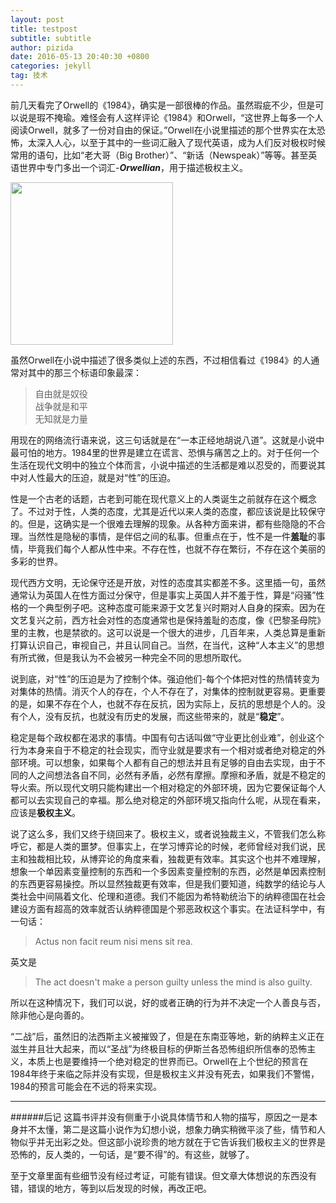 ```yaml
---
layout: post
title: testpost
subtitle: subtitle
author: pizida
date: 2016-05-13 20:40:30 +0800
categories: jekyll
tag: 技术
---
```

前几天看完了Orwell的《1984》，确实是一部很棒的作品。虽然瑕疵不少，但是可以说是瑕不掩瑜。难怪会有人这样评论《1984》和Orwell，“这世界上每多一个人阅读Orwell，就多了一份对自由的保证。”Orwell在小说里描述的那个世界实在太恐怖，太深入人心，以至于其中的一些词汇融入了现代英语，成为人们反对极权时候常用的语句，比如“老大哥（Big Brother）”、“新话（Newspeak）”等等。甚至英语世界中专门多出一个词汇-***Orwellian***，用于描述极权主义。

<img src="http://img1.winxuancdn.com/0553/1200100553_3.jpg" width="260">

虽然Orwell在小说中描述了很多类似上述的东西，不过相信看过《1984》的人通常对其中的那三个标语印象最深：
>自由就是奴役<br/>
>战争就是和平<br/>
>无知就是力量

用现在的网络流行语来说，这三句话就是在“一本正经地胡说八道”。这就是小说中最可怕的地方。1984里的世界是建立在谎言、恐惧与痛苦之上的。对于任何一个生活在现代文明中的独立个体而言，小说中描述的生活都是难以忍受的，而要说其中对人性最大的压迫，就是对“性”的压迫。

性是一个古老的话题，古老到可能在现代意义上的人类诞生之前就存在这个概念了。不过对于性，人类的态度，尤其是近代以来人类的态度，都应该说是比较保守的。但是，这确实是一个很难去理解的现象。从各种方面来讲，都有些隐隐的不合理。当然性是隐秘的事情，是伴侣之间的私事。但重点在于，性不是一件**羞耻**的事情，毕竟我们每个人都从性中来。不存在性，也就不存在繁衍，不存在这个美丽的多彩的世界。

现代西方文明，无论保守还是开放，对性的态度其实都差不多。这里插一句，虽然通常认为英国人在性方面过分保守，但是事实上英国人并不羞于性，算是“闷骚”性格的一个典型例子吧。这种态度可能来源于文艺复兴时期对人自身的探索。因为在文艺复兴之前，西方社会对性的态度通常也是保持羞耻的态度，像《巴黎圣母院》里的主教，也是禁欲的。这可以说是一个很大的进步，几百年来，人类总算是重新打算认识自己，审视自己，并且认同自己。当然，在当代，这种“人本主义”的思想有所式微，但是我认为不会被另一种完全不同的思想所取代。

说到底，对“性”的压迫是为了控制个体。强迫他们-每个个体把对性的热情转变为对集体的热情。消灭个人的存在，个人不存在了，对集体的控制就更容易。更重要的是，如果不存在个人，也就不存在反抗，因为实际上，反抗的思想是个人的。没有个人，没有反抗，也就没有历史的发展，而这些带来的，就是“**稳定**”。

稳定是每个政权都在渴求的事情。中国有句古话叫做“守业更比创业难”，创业这个行为本身来自于不稳定的社会现实，而守业就是要求有一个相对或者绝对稳定的外部环境。可以想象，如果每个人都有自己的想法并且有足够的自由去实现，由于不同的人之间想法各自不同，必然有矛盾，必然有摩擦。摩擦和矛盾，就是不稳定的导火索。所以现代文明只能构建出一个相对稳定的外部环境，因为它要保证每个人都可以去实现自己的幸福。那么绝对稳定的外部环境又指向什么呢，从现在看来，应该是**极权主义**。

说了这么多，我们又终于绕回来了。极权主义，或者说独裁主义，不管我们怎么称呼它，都是人类的噩梦。但事实上，在学习博弈论的时候，老师曾经对我们说，民主和独裁相比较，从博弈论的角度来看，独裁更有效率。其实这个也并不难理解，想象一个单因素变量控制的东西和一个多因素变量控制的东西，必然是单因素控制的东西更容易操控。所以显然独裁更有效率，但是我们要知道，纯数学的结论与人类社会中间隔着文化、伦理和道德。我们不能因为希特勒统治下的纳粹德国在社会建设方面有超高的效率就否认纳粹德国是个邪恶政权这个事实。在法证科学中，有一句话：
>Actus non facit reum nisi mens sit rea.

英文是

>The act doesn't make a person guilty unless the mind is also guilty.

所以在这种情况下，我们可以说，好的或者正确的行为并不决定一个人善良与否，除非他心是向善的。

“二战”后，虽然旧的法西斯主义被摧毁了，但是在东南亚等地，新的纳粹主义正在滋生并且壮大起来，而以“圣战”为终极目标的伊斯兰各恐怖组织所信奉的恐怖主义，本质上也是要维持一个绝对稳定的世界而已。Orwell在上个世纪的预言在1984年终于来临之际并没有实现，但是极权主义并没有死去，如果我们不警惕，1984的预言可能会在不远的将来实现。

---------------------------------------------------------------------------------
######后记
这篇书评并没有侧重于小说具体情节和人物的描写，原因之一是本身并不太懂，第二是这篇小说作为幻想小说，想象力确实稍微平淡了些，情节和人物似乎并无出彩之处。但这部小说珍贵的地方就在于它告诉我们极权主义的世界是恐怖的，反人类的，一句话，是“要不得”的。有这些，就够了。

至于文章里面有些细节没有经过考证，可能有错误。但文章大体想说的东西没有错，错误的地方，等到以后发现的时候，再改正吧。